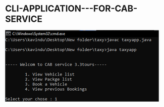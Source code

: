 # CLI-APPLICATION---FOR-CAB-SERVICE
<img src="https://raw.githubusercontent.com/wmm-malshan/CLI-APPLICATION---FOR-CAB-SERVICE/main/home.PNG">
